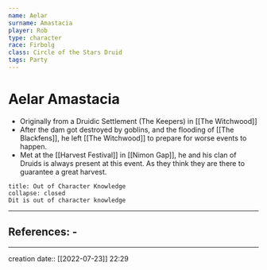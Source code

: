 ```yaml
---
name: Aelar
surname: Amastacia
player: Rob
type: character
race: Firbolg
class: Circle of the Stars Druid
tags: Party
---
```


# Aelar Amastacia
- Originally from a Druidic Settlement (The Keepers) in [[The Witchwood]]
- After the dam got destroyed by goblins, and the flooding of [[The Blackfens]], he left [[The Witchwood]] to prepare for worse events to happen.
- Met at the [[Harvest Festival]] in [[Nimon Gap]], he and his clan of Druids is always present at this event. As they think they are there to guarantee a great harvest.

```ad-quote
title: Out of Character Knowledge
collapse: closed
Dit is out of character knowledge
```
___ 
## References: - 
--- 
creation date:: [[2022-07-23]] 22:29